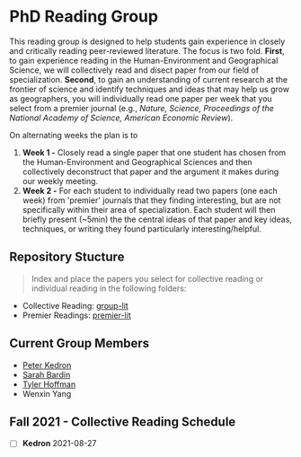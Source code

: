 # PhD Reading Group
This reading group is designed to help students gain experience in closely and critically reading peer-reviewed literature. 
The focus is two fold. 
**First**, to gain experience reading in the Human-Environment and Geographical Science, we will collectively read and disect paper from our field of specialization. 
**Second**, to gain an understanding of current research at the frontier of science and identify techniques and ideas that may help us grow as geographers, you will individually read one paper per week that you select from a premier journal (e.g., *Nature, Science, Proceedings of the National Academy of Science, American Economic Review*).

On alternating weeks the plan is to 
1. **Week 1 -** Closely read a single paper that one student has chosen from the Human-Environment and Geographical Sciences and then collectively deconstruct that paper and the argument it makes during our weekly meeting.  
2. **Week 2 -** For each student to individually read two papers (one each week) from 'premier' journals that they finding interesting, but are not specifically within their area of specialization. Each student will then briefly present (~5min) the the central ideas of that paper and key ideas, techniques, or writing they found particularly interesting/helpful. 

## Repository Stucture

> Index and place the papers you select for collective reading or individual reading in the following folders:

- Collective Reading: [group-lit](https://github.com/Peter-Kedron/PhD-Reading-Group/tree/main/group-lit)
- Premier Readings: [premier-lit](https://github.com/Peter-Kedron/PhD-Reading-Group/tree/main/premier-lit)

## Current Group Members
- [Peter Kedron](https://sgsup.asu.edu/peter-kedron)
- [Sarah Bardin](https://github.com/SarahBardin)
- [Tyler Hoffman](https://github.com/thoffman1)
- Wenxin Yang

## Fall 2021 - Collective Reading Schedule
- [ ] **Kedron** 2021-08-27
